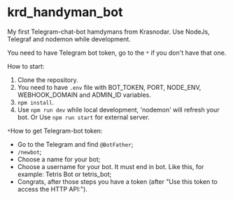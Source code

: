 # krd_handyman_bot
My first Telegram-chat-bot hamdymans from Krasnodar. Use NodeJs, Telegraf and nodemon while development.

You need to have Telegram bot token, go to the `*` if you don't have that one.

How to start:

1. Clone the repository.
2. You need to have `.env` file with BOT_TOKEN, PORT, NODE_ENV, WEBHOOK_DOMAIN and ADMIN_ID variables.
3. `npm install`.
4.  Use `npm run dev` while local development, 'nodemon' will refresh your bot. Or Use `npm run start` for external server.

`*`How to get Telegram-bot token:
  - Go to the Telegram and find `@BotFather`;
  - `/newbot`;
  - Choose a name for your bot;
  - Choose a username for your bot. It must end in bot. Like this, for example: Tetris Bot or tetris_bot;
  - Congrats, after those steps you have a token (after "Use this token to access the HTTP API:").

